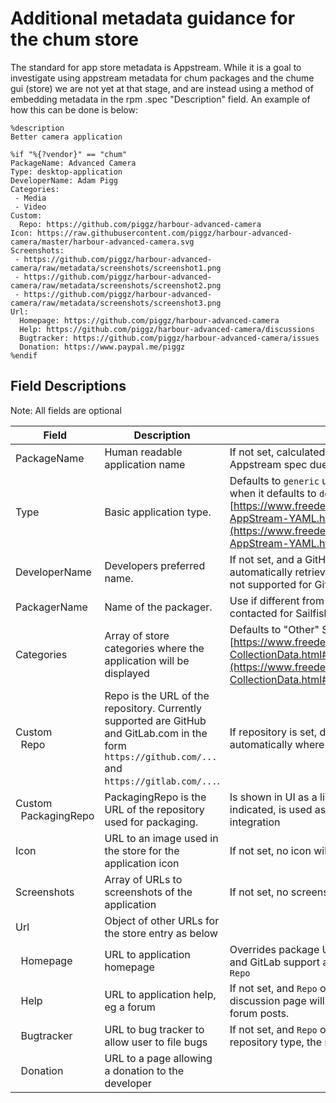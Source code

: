 # Additional metadata guidance for the chum store

The standard for app store metadata is Appstream.  While it is a goal to investigate using appstream metadata for chum packages and the chume gui (store) we are not yet at that stage, and are instead using a method of embedding metadata in the rpm .spec "Description" field.  An example of how this can be done is below:

```
%description
Better camera application

%if "%{?vendor}" == "chum"
PackageName: Advanced Camera
Type: desktop-application
DeveloperName: Adam Pigg
Categories:
 - Media
 - Video
Custom:
  Repo: https://github.com/piggz/harbour-advanced-camera
Icon: https://raw.githubusercontent.com/piggz/harbour-advanced-camera/master/harbour-advanced-camera.svg
Screenshots:
 - https://github.com/piggz/harbour-advanced-camera/raw/metadata/screenshots/screenshot1.png
 - https://github.com/piggz/harbour-advanced-camera/raw/metadata/screenshots/screenshot2.png
 - https://github.com/piggz/harbour-advanced-camera/raw/metadata/screenshots/screenshot3.png
Url:
  Homepage: https://github.com/piggz/harbour-advanced-camera
  Help: https://github.com/piggz/harbour-advanced-camera/discussions
  Bugtracker: https://github.com/piggz/harbour-advanced-camera/issues
  Donation: https://www.paypal.me/piggz
%endif
```

## Field Descriptions

Note: All fields are optional


| Field                          | Description                                                                                                                 | Notes                                                                                                                                                                                                                                                 |
| ------------------------------ | --------------------------------------------------------------------------------------------------------------------------- | ----------------------------------------------------------------------------------------------------------------------------------------------------------------------------------------------------------------------------------------------------- |
| PackageName                    | Human readable application name                                                                                             | If not set, calculated from the package id. Doesn't follow Appstream spec due to clash with OBS tar\_git service                                                                                                                                       |
| Type                           | Basic application type.                                                                                                     | Defaults to `generic` unless package name starts with `harbour-` when it defaults to `desktop-application`. See [https://www.freedesktop.org/software/appstream/docs/sect-AppStream-YAML.html#field-dep11-type](https://www.freedesktop.org/software/appstream/docs/sect-AppStream-YAML.html#field-dep11-type) for valid entries |
| DeveloperName                  | Developers preferred name.                                                                                                  | If not set, and a GitHub repo is set then name will be automatically retrieved. Note that such automatic retrieval is not supported for GitLab repositories                                                                                                                                                                 |
| PackagerName                  | Name of the packager. | Use if different from the developer and is expected to be contacted for Sailfish packaging issues      | 
| Categories                     | Array of store categories where the application will be displayed                                                           | Defaults to "Other" See [https://www.freedesktop.org/software/appstream/docs/chap-CollectionData.html#tag-ct-categories](https://www.freedesktop.org/software/appstream/docs/chap-CollectionData.html#tag-ct-categories)                              |
| Custom<br>&nbsp;&nbsp;Repo | Repo is the URL of the repository. Currently supported are GitHub and GitLab.com in the form `https://github.com/...` and `https://gitlab.com/...`. | If repository is set, data for the store will be retrieved automatically where possible                                                                                                                                                                   |
| Custom<br>&nbsp;&nbsp;PackagingRepo | PackagingRepo is the URL of the repository used for packaging. | Is shown in UI as a link. If main project repository is not indicated, is used as a fallback for GitHub and GitLab integration |
| Icon                           | URL to an image used in the store for the application icon                                                                  | If not set, no icon will be visible                                                                                                                                                                                                                   |
| Screenshots                    | Array of URLs to screenshots of the application                                                                             | If not set, no screenshots will be displayed                                                                                                                                                                                                          |
| Url                            | Object of other URLs for the store entry as below                                                                            |                                                                                                                                                                                                                                                       |
| &nbsp;&nbsp;Homepage                     | URL to application homepage                                                                                                 | Overrides package URL if set. This URL is probed for GitHub and GitLab support after probing URL given by custom field `Repo`                                                                                                                                                                                                                             |
| &nbsp;&nbsp;Help                         | URL to application help, eg a forum                                                                                         | If not set, and `Repo` or `URL` is set and point to GitHub, GitHub discussion page will be used for projects that have discussion forum posts.                                                                                                                                                                                 |
| &nbsp;&nbsp;Bugtracker                   | URL to bug tracker to allow user to file bugs                                                                               | If not set, and `Repo` or `URL` is set and points to supported repository type, the repository issues page will be used                                                                                                                                                                                      |
| &nbsp;&nbsp;Donation                     | URL to a page allowing a donation to the developer                                                                          |                                                                                                                                                                                                                                                       |


